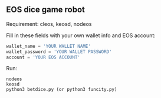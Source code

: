 ## EOS dice game robot

Requirement: cleos, keosd, nodeos

Fill in these fields with your own wallet info and EOS account:

```python
wallet_name = 'YOUR WALLET NAME'
wallet_password = 'YOUR WALLET PASSWORD'
account = 'YOUR EOS ACCOUNT'
```

Run:
```shell
nodeos
keosd
python3 betdice.py (or python3 funcity.py)
```

